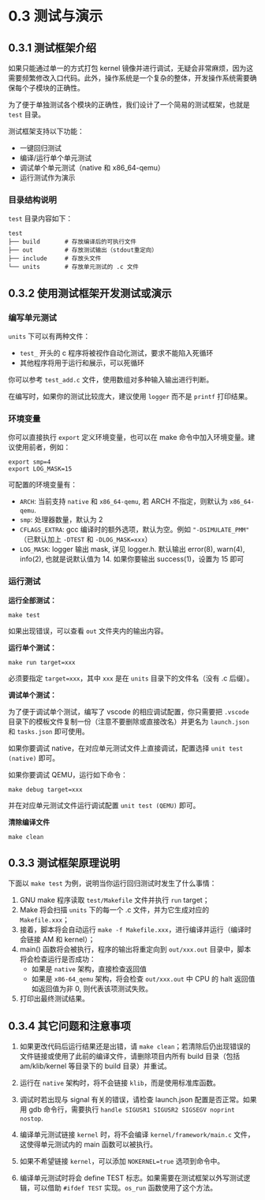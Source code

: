# 0.3 测试与演示

## 0.3.1 测试框架介绍

如果只能通过单一的方式打包 kernel 镜像并进行调试，无疑会非常麻烦，因为这需要频繁修改入口代码。此外，操作系统是一个复杂的整体，开发操作系统需要确保每个子模块的正确性。

为了便于单独测试各个模块的正确性，我们设计了一个简易的测试框架，也就是 `test` 目录。

测试框架支持以下功能：

- 一键回归测试
- 编译/运行单个单元测试
- 调试单个单元测试（native 和 x86_64-qemu）
- 运行测试作为演示

### 目录结构说明

`test` 目录内容如下：

```
test
├── build       # 存放编译后的可执行文件
├── out         # 存放测试输出（stdout重定向）
├── include     # 存放头文件
└── units       # 存放单元测试的 .c 文件
```

## 0.3.2 使用测试框架开发测试或演示

### 编写单元测试

`units` 下可以有两种文件：

- `test_` 开头的 c 程序将被视作自动化测试，要求不能陷入死循环
- 其他程序将用于运行和展示，可以死循环

你可以参考 `test_add.c` 文件，使用数组对多种输入输出进行判断。

在编写时，如果你的测试比较庞大，建议使用 `logger` 而不是 `printf` 打印结果。

### 环境变量

你可以直接执行 `export` 定义环境变量，也可以在 make 命令中加入环境变量。建议使用前者，例如：

```shell
export smp=4
export LOG_MASK=15
```

可配置的环境变量有：

- `ARCH`: 当前支持 `native` 和 `x86_64-qemu`, 若 ARCH 不指定，则默认为 `x86_64-qemu`.
- `smp`: 处理器数量，默认为 2
- `CFLAGS_EXTRA`: gcc 编译时的额外选项，默认为空。例如 `"-DSIMULATE_PMM"` （已默认加上 `-DTEST` 和 `-DLOG_MASK=xxx`）
- `LOG_MASK`: logger 输出 mask, 详见 logger.h. 默认输出 error(8), warn(4), info(2), 也就是说默认值为 14. 如果你要输出 success(1)，设置为 15 即可

### 运行测试

**运行全部测试：**

```shell
make test
```

如果出现错误，可以查看 `out` 文件夹内的输出内容。

**运行单个测试：**

```shell
make run target=xxx
```

必须要指定 `target=xxx`，其中 `xxx` 是在 `units` 目录下的文件名（没有 .c 后缀）。

**调试单个测试：**

为了便于调试单个测试，编写了 vscode 的相应调试配置，你只需要把 `.vscode` 目录下的模板文件复制一份（注意不要删除或直接改名）并更名为 `launch.json` 和 `tasks.json` 即可使用。

如果你要调试 native，在对应单元测试文件上直接调试，配置选择 `unit test (native)` 即可。

如果你要调试 QEMU，运行如下命令：

```shell
make debug target=xxx
```

并在对应单元测试文件运行调试配置 `unit test (QEMU)` 即可。

**清除编译文件**

```shell
make clean
```

## 0.3.3 测试框架原理说明

下面以 `make test` 为例，说明当你运行回归测试时发生了什么事情：

1. GNU make 程序读取 `test/Makefile` 文件并执行 `run` target；
2. Make 将会扫描 `units` 下的每一个 .c 文件，并为它生成对应的 `Makefile.xxx`；
3. 接着，脚本将会自动运行 `make -f Makefile.xxx`，进行编译并运行（编译时会链接 AM 和 kernel）；
4. main() 函数将会被执行，程序的输出将重定向到 `out/xxx.out` 目录中，脚本将会检查运行是否成功：
   - 如果是 `native` 架构，直接检查返回值
   - 如果是 `x86-64_qemu` 架构，将会检查 `out/xxx.out` 中 CPU 的 halt 返回值
     如返回值为非 0, 则代表该项测试失败。
5. 打印出最终测试结果。

## 0.3.4 其它问题和注意事项

1. 如果更改代码后运行结果还是出错，请 `make clean`；若清除后仍出现错误的文件链接或使用了此前的编译文件，请删除项目内所有 build 目录（包括 am/klib/kernel 等目录下的 build 目录）并重试。

2. 运行在 `native` 架构时，将不会链接 `klib`，而是使用标准库函数。

3. 调试时若出现与 signal 有关的错误，请检查 launch.json 配置是否正常。如果用 gdb 命令行，需要执行 `handle SIGUSR1 SIGUSR2 SIGSEGV noprint nostop`.

4. 编译单元测试链接 `kernel` 时，将不会编译 `kernel/framework/main.c` 文件，这使得单元测试内的 main 函数可以被执行。

5. 如果不希望链接 `kernel`，可以添加 `NOKERNEL=true` 选项到命令中。

6. 编译单元测试时将会 define TEST 标志。如果需要在测试框架以外写测试逻辑，可以借助 `#ifdef TEST` 实现。`os_run` 函数使用了这个方法。
